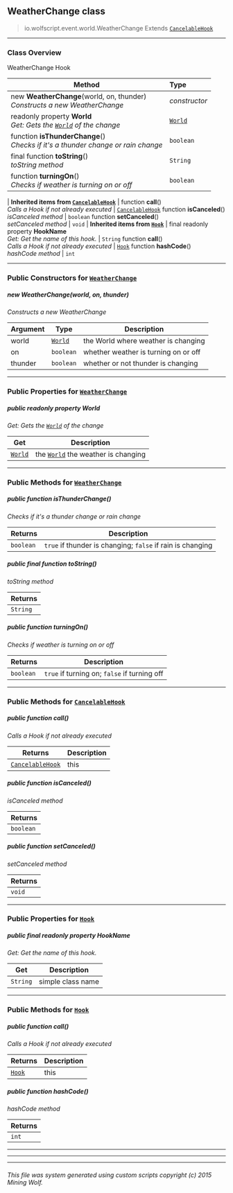 ## WeatherChange __class__

>io.wolfscript.event.world.WeatherChange
>Extends [`CancelableHook`](../../hook/CancelableHook.md)

---

### Class Overview

WeatherChange Hook

Method | Type   
--- | :--- 
new __WeatherChange__(world, on, thunder) <br> _Constructs a new WeatherChange_ | _constructor_
 readonly property __World__ <br> _Get: Gets the [`World`](../../api/world/World.md) of the change_ | [`World`](../../api/world/World.md)
 function __isThunderChange__() <br> _Checks if it's a thunder change or rain change_ | `boolean`
final function __toString__() <br> _toString method_ | `String`
 function __turningOn__() <br> _Checks if weather is turning on or off_ | `boolean`
 |
__Inherited items from [`CancelableHook`](../../hook/CancelableHook.md)__ |
 function __call__() <br> _Calls a Hook if not already executed_ | [`CancelableHook`](../../hook/CancelableHook.md)
 function __isCanceled__() <br> _isCanceled method_ | `boolean`
 function __setCanceled__() <br> _setCanceled method_ | `void`
 |
__Inherited items from [`Hook`](../../hook/Hook.md)__ |
final readonly property __HookName__ <br> _Get: Get the name of this hook._ | `String`
 function __call__() <br> _Calls a Hook if not already executed_ | [`Hook`](../../hook/Hook.md)
 function __hashCode__() <br> _hashCode method_ | `int`







---

### Public Constructors for [`WeatherChange`](WeatherChange.md)

##### <a id='weatherchange'></a>new __WeatherChange__(world, on, thunder) 

_Constructs a new WeatherChange_

Argument | Type | Description  
--- | --- | --- 
world | [`World`](../../api/world/World.md) | the World where weather is changing
on | `boolean` | whether weather is turning on or off
thunder | `boolean` | whether or not thunder is changing

---

### Public Properties for [`WeatherChange`](WeatherChange.md)

##### <a id='world'></a>public  readonly property __World__

_Get: Gets the [`World`](../../api/world/World.md) of the change_

Get | Description
--- | --- 
[`World`](../../api/world/World.md) | the [`World`](../../api/world/World.md) the weather is changing



---

### Public Methods for [`WeatherChange`](WeatherChange.md)

##### <a id='isthunderchange'></a>public  function __isThunderChange__()

_Checks if it's a thunder change or rain change_

Returns | Description
--- | --- 
`boolean` | `true` if thunder is changing; `false` if rain is changing


##### <a id='tostring'></a>public final function __toString__()

_toString method_

Returns | 
--- | 
`String` |


##### <a id='turningon'></a>public  function __turningOn__()

_Checks if weather is turning on or off_

Returns | Description
--- | --- 
`boolean` | `true` if turning on; `false` if turning off


---

### Public Methods for [`CancelableHook`](../../hook/CancelableHook.md)

##### <a id='call'></a>public  function __call__()

_Calls a Hook if not already executed_

Returns | Description
--- | --- 
[`CancelableHook`](../../hook/CancelableHook.md) | this


##### <a id='iscanceled'></a>public  function __isCanceled__()

_isCanceled method_

Returns | 
--- | 
`boolean` |


##### <a id='setcanceled'></a>public  function __setCanceled__()

_setCanceled method_

Returns | 
--- | 
`void` |


---

### Public Properties for [`Hook`](../../hook/Hook.md)

##### <a id='hookname'></a>public final readonly property __HookName__

_Get: Get the name of this hook._

Get | Description
--- | --- 
`String` | simple class name



---

### Public Methods for [`Hook`](../../hook/Hook.md)

##### <a id='call'></a>public  function __call__()

_Calls a Hook if not already executed_

Returns | Description
--- | --- 
[`Hook`](../../hook/Hook.md) | this


##### <a id='hashcode'></a>public  function __hashCode__()

_hashCode method_

Returns | 
--- | 
`int` |


---


---


---


###### This file was system generated using custom scripts copyright (c) 2015 Mining Wolf.
	

